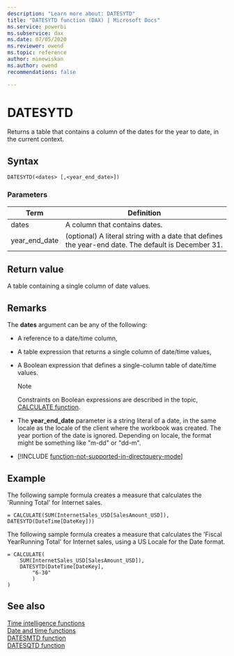 ```yaml
---
description: "Learn more about: DATESYTD"
title: "DATESYTD function (DAX) | Microsoft Docs"
ms.service: powerbi 
ms.subservice: dax 
ms.date: 07/05/2020
ms.reviewer: owend
ms.topic: reference
author: minewiskan
ms.author: owend 
recommendations: false

---
```

# DATESYTD

Returns a table that contains a column of the dates for the year to date, in the current context.  
  
## Syntax  
  
```dax
DATESYTD(<dates> [,<year_end_date>])  
```
  
### Parameters  
  
|Term|Definition|  
|--------|--------------|  
|dates|A column that contains dates.|  
|year_end_date|(optional) A literal string with a date that defines the year-end date. The default is December 31.|  
  
## Return value

A table containing a single column of date values.  
  
## Remarks

The **dates** argument can be any of the following:  
  
- A reference to a date/time column,  
  
- A table expression that returns a single column of date/time values,  
  
- A Boolean expression that defines a single-column table of date/time values.  
  
    > [!NOTE]  
    > Constraints on Boolean expressions are described in the topic, [CALCULATE function](calculate-function-dax.md).  
  
- The **year_end_date** parameter is a string literal of a date, in the same locale as the locale of the client where the workbook was created. The year portion of the date is ignored.  Depending on locale, the format might be something like "m-dd" or "dd-m".
  
- [!INCLUDE [function-not-supported-in-directquery-mode](includes/function-not-supported-in-directquery-mode.md)]
  
## Example

The following sample formula creates a measure that calculates the 'Running Total' for Internet sales.  
  
```dax
= CALCULATE(SUM(InternetSales_USD[SalesAmount_USD]), DATESYTD(DateTime[DateKey]))  
```

The following sample formula creates a measure that calculates the 'Fiscal YearRunning Total' for Internet sales, using a US Locale for the Date format.  
  
```dax
= CALCULATE(
    SUM(InternetSales_USD[SalesAmount_USD]), 
    DATESYTD(DateTime[DateKey],
        "6-30"
        )
)
```
  
## See also

[Time intelligence functions](time-intelligence-functions-dax.md)  
[Date and time functions](date-and-time-functions-dax.md)  
[DATESMTD function](datesmtd-function-dax.md)  
[DATESQTD function](datesqtd-function-dax.md)
